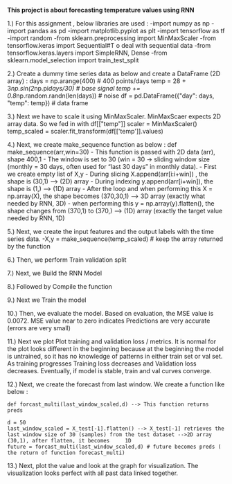 **This project is about forecasting temperature values using RNN**

1.) For this assignment , below libraries are used :
    -import numpy as np
    -import pandas as pd
    -import matplotlib.pyplot as plt
    -import tensorflow as tf
    -import random
    -from sklearn.preprocessing import MinMaxScaler
    -from tensorflow.keras import Sequential#T o deal with sequential data
    -from tensorflow.keras.layers import SimpleRNN, Dense
    -from sklearn.model_selection import train_test_split

2.) Create a dummy time series data as below and create a DataFrame (2D array) :
    days = np.arange(400) # 400 points/days
    temp = 28 + 3*np.sin(2*np.pi*days/30) # base signal
    temp += 0.8*np.random.randn(len(days)) # noise
    df = pd.DataFrame({"day": days, "temp": temp}) # data frame

3.) Next we have to scale it using MinMaxScaler. MinMaxScaer expects 2D array data. So we fed in with df[["temp"]]
    scaler = MinMaxScaler()
    temp_scaled = scaler.fit_transform(df[['temp']].values)

4.) Next, we create make_sequence function as below :
    def make_sequence(arr,win=30)
    - This function is passed with 2D data (arr), shape 400,1
    - The window is set to 30 (win = 30 -> sliding window size (monthly = 30 days, often used for “last 30 days” in monthly data).
    - First we create empty list of X,y
    - During slicing X.append(arr[i:i+win]) , the shape is (30,1) --> (2D) array
    - During indexing y.append(arr[i+win]), the shape is (1,) --> (1D) array
    - After the loop and when performing this  X = np.array(X), the shape becomes (370,30,1) --> 3D array (exactly what needed by RNN, 3D)
    - when performing this y = np.array(y).flatten(), the shape changes from (370,1) to (370,) --> (1D) array (exactly the target value needed by RNN, 1D)

5.) Next, we create the input features and the output labels with the time series data.
    -X,y = make_sequence(temp_scaled) # keep the array returned by the function

6.) Then, we perform Train validation split

7.) Next, we Build the RNN Model

8.) Followed by Compile the function

9.) Next we Train the model

10.) Then, we evaluate the model. Based on evaluation, the MSE value is 0.0072. MSE value near to zero indicates Predictions are very accurate (errors are very small)

11.) Next we plot Plot training and validation loss / metrics. It is normal for the plot looks different in the beginning because at the beginning the model is untrained, so        it has no knowledge of patterns in either train set or val set. As training progresses Training loss decreases and Validation loss decreases. Eventually, if model is           stable, train and val curves converge.

12.) Next, we create the forecast from last window. We create a function like below :

    def forcast_multi(last_window_scaled,d) --> This function returns preds

    d = 50
    last_window_scaled = X_test[-1].flatten() --> X_test[-1] retrieves the last window size of 30 (samples) from the test dataset -->2D array (30,1), after flatten, it becomes     1D
    future = forcast_multi(last_window_scaled,d) # future becomes preds ( the return of function forecast_multi)

13.) Next, plot the value and look at the graph for visualization. The visualization looks perfect with all past data linked together.
